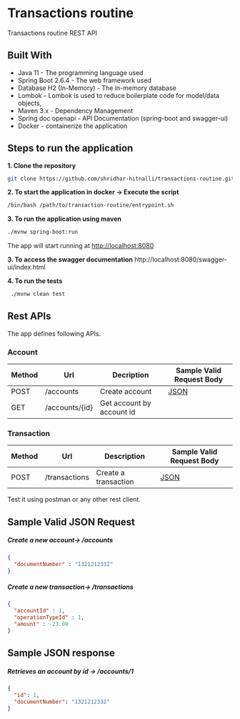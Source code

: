 # Transactions routine

Transactions routine REST API

## Built With

* Java 11 - The programming language used
* Spring Boot 2.6.4 - The web framework used
* Database H2 (In-Memory) - The in-memory database
* Lombok - Lombok is used to reduce boilerplate code for model/data objects,
* Maven 3.x - Dependency Management
* Spring doc openapi - API Documentation (spring-boot and swagger-ui)
* Docker - containerize the application

## Steps to run the application

**1. Clone the repository**

```bash
git clone https://github.com/shridhar-hitnalli/transactions-routine.git
```

**2. To start the application in docker -> Execute the script**
```bash
/bin/bash /path/to/transaction-routine/entrypoint.sh
```

**3. To run the application using maven**
```bash
./mvnw spring-boot:run
```
The app will start running at <http://localhost:8080>

**3. To access the swagger documentation**
http://localhost:8080/swagger-ui/index.html

**4. To run the tests**
```bash
 ./mvnw clean test
```

## Rest APIs

The app defines following APIs.

### Account

| Method | Url            | Decription                | Sample Valid Request Body | 
|--------|----------------|---------------------------|---------------|
| POST   | /accounts      | Create account            | [JSON](#accountcreate) |
| GET    | /accounts/{id} | Get account by account id ||

### Transaction

| Method | Url                               | Description              | Sample Valid Request Body  |
|--------|-----------------------------------|--------------------------|----------------------------|
| POST   | /transactions                     | Create a transaction     | [JSON](#transactioncreate) |


Test it using postman or any other rest client.

## Sample Valid JSON Request

##### <a id="accountcreate">Create a new account-> /accounts</a>
```json
{
  "documentNumber" : "1321212332"
}
```

##### <a id="transactioncreate">Create a new transaction-> /transactions</a>
```json
{
  "accountId" : 1,
  "operationTypeId" : 1,
  "amount" : -23.00
}
```
## Sample JSON response
##### <a id="accountget">Retrieves an account by id -> /accounts/1</a>
```json
{
  "id": 1,
  "documentNumber": "1321212332"
}
```
